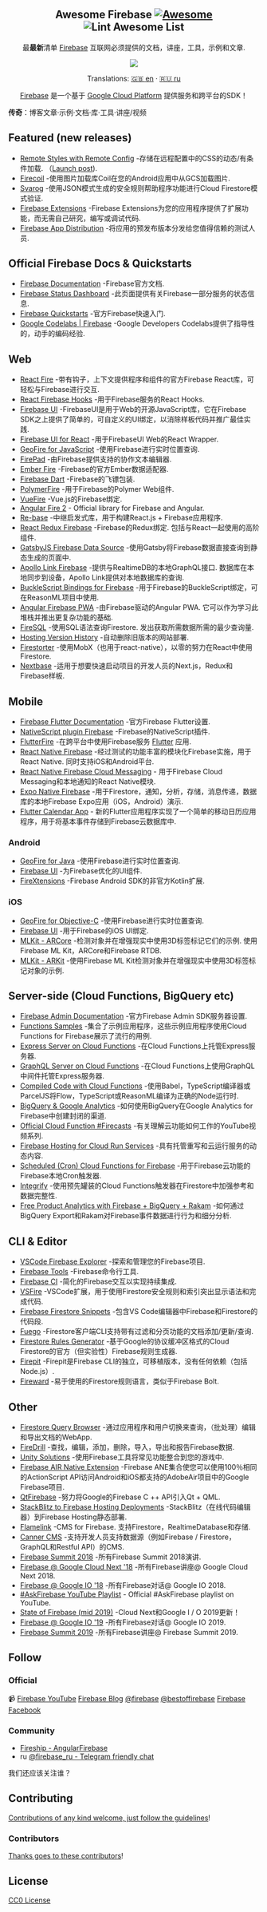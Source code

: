 <div class="github-widget" data-repo="jthegedus/awesome-firebase"></div>
<script async src="https://pagead2.googlesyndication.com/pagead/js/adsbygoogle.js"></script><ins class="adsbygoogle" style="display:block" data-ad-client="ca-pub-6890694312814945" data-ad-slot="5473692530" data-ad-format="auto"  data-full-width-responsive="true"></ins><script>(adsbygoogle = window.adsbygoogle || []).push({});</script>
<!-- badges -->
<div align="center">

<!-- title -->

## Awesome Firebase [![Awesome](https://awesome.re/badge.svg)](https://awesome.re) ![Lint Awesome List](https://github.com/jthegedus/awesome-firebase/workflows/Lint%20Awesome%20List/badge.svg)

<!-- subtitle -->

最**最新**清单 [Firebase](https://firebase.google.com) 互联网必须提供的文档，讲座，工具，示例和文章.

<!-- image -->

<a href="https://firebase.google.com/docs/" target="_blank" rel="noopener noreferrer">
  <img src="https://raw.githubusercontent.com/jthegedus/awesome-firebase/master/images/firebase-services.gif" />
</a>

<!-- translations -->

Translations: [🇬🇧 en](https://github.com/jthegedus/awesome-firebase/blob/master/readme.md) · [🇷🇺 ru](https://github.com/jthegedus/awesome-firebase/blob/master/readme_ru.md) <!-- · [🇪🇸 es](https://github.com/jthegedus/awesome-firebase/blob/master/readme_es.md) · [🇮🇩 id](https://github.com/jthegedus/awesome-firebase/blob/master/readme_id.md) · [🇯🇵 ja](https://github.com/jthegedus/awesome-firebase/blob/master/readme_ja.md) · [🇰🇷 ko](https://github.com/jthegedus/awesome-firebase/blob/master/readme_ko.md) · [🇵🇹 pt](https://github.com/jthegedus/awesome-firebase/blob/master/readme_pt.md) · [🇨🇳 zh](https://github.com/jthegedus/awesome-firebase/blob/master/readme_zh.md) -->

[Firebase](https://firebase.google.com) 是一个基于 [Google Cloud Platform](https://cloud.google.com/products) 提供服务和跨平台的SDK！

</div>

<!-- toc -->



**传奇**：博客文章·示例·文档·库·工具·讲座/视频

<!-- START content -->

## Featured (new releases)

-  [Remote Styles with Remote Config](https://github.com/firebaseextended/remote-styles/)  -存储在远程配置中的CSS的动态/有条件加载.  （[Launch post](https://medium.com/firebase-developers/introducing-remote-styles-conditional-css-loading-made-easy-daddbbcce050)).
-  [Firecoil](https://github.com/rosariopfernandes/firecoil) -使用图片加载库Coil在您的Android应用中从GCS加载图片.
-  [Svarog](https://github.com/dantothefuture/svarog) -使用JSON模式生成的安全规则帮助程序功能进行Cloud Firestore模式验证.
-  [Firebase Extensions](https://firebase.google.com/products/extensions) -Firebase Extensions为您的应用程序提供了扩展功能，而无需自己研究，编写或调试代码.
-  [Firebase App Distribution](https://firebase.google.com/products/app-distribution/) -将应用的预发布版本分发给您值得信赖的测试人员.

## Official Firebase Docs & Quickstarts

-  [Firebase Documentation](https://firebase.google.com/docs) -Firebase官方文档.
-  [Firebase Status Dashboard](https://status.firebase.google.com) -此页面提供有关Firebase一部分服务的状态信息.
-  [Firebase Quickstarts](https://github.com/firebase?utf8=%E2%9C%93&q=quickstart&type=&language=) -官方Firebase快速入门.
-  [Google Codelabs | Firebase](https://codelabs.developers.google.com/?cat=Firebase) -Google Developers Codelabs提供了指导性的，动手的编码经验.

## Web

-  [React Fire](https://github.com/FirebaseExtended/reactfire) -带有钩子，上下文提供程序和组件的官方Firebase React库，可轻松与Firebase进行交互.
-  [React Firebase Hooks](https://github.com/CSFrequency/react-firebase-hooks) -用于Firebase服务的React Hooks.
-  [Firebase UI](https://github.com/firebase/firebaseui-web) -FirebaseUI是用于Web的开源JavaScript库，它在Firebase SDK之上提供了简单的，可自定义的UI绑定，以消除样板代码并推广最佳实践.
-  [Firebase UI for React](https://github.com/firebase/firebaseui-web-react) -用于FirebaseUI Web的React Wrapper.
-  [GeoFire for JavaScript](https://github.com/firebase/geofire-js) -使用Firebase进行实时位置查询.
-  [FirePad](https://github.com/FirebaseExtended/firepad) -由Firebase提供支持的协作文本编辑器.
-  [Ember Fire](https://github.com/firebase/emberFire) -Firebase的官方Ember数据适配器.
-  [Firebase Dart](https://github.com/FirebaseExtended/firebase-dart) -Firebase的飞镖包装.
-  [PolymerFire](https://github.com/FirebaseExtended/polymerfire) -用于Firebase的Polymer Web组件.
-  [VueFire](https://github.com/vuejs/vuefire) -Vue.js的Firebase绑定.
-  [Angular Fire 2](https://github.com/angular/angularfire2) - Official library for Firebase and Angular.
-  [Re-base](https://github.com/tylermcginnis/re-base) -中继启发式库，用于构建React.js + Firebase应用程序.
-  [React Redux Firebase](https://github.com/prescottprue/react-redux-firebase)  -Firebase的Redux绑定.  包括与React一起使用的高阶组件.
-  [GatsbyJS Firebase Data Source](https://www.gatsbyjs.org/packages/) -使用Gatsby将Firebase数据直接查询到静态生成的页面中.
-  [Apollo Link Firebase](https://github.com/Canner/apollo-link-firebase)  -提供与RealtimeDB的本地GraphQL接口.  数据库在本地同步到设备，Apollo Link提供对本地数据库的查询.
-  [BuckleScript Bindings for Firebase](https://github.com/avohq/bs-firebase) -用于Firebase的BuckleScript绑定，可在ReasonML项目中使用.
-  [Angular Firebase PWA](https://github.com/codediodeio/angular-firestarter)  -由Firebase驱动的Angular PWA.  它可以作为学习此堆栈并推出更复杂功能的基础.
-  [FireSQL](https://github.com/jsayol/FireSQL)  -使用SQL语法查询Firestore.  发出获取所需数据所需的最少查询量.
-  [Hosting Version History](https://firebase.google.com/docs/hosting/deploying#set_limit_for_retained_versions) -自动删除旧版本的网站部署.
-  [Firestorter](https://github.com/IjzerenHein/firestorter) -使用MobX（也用于react-native），以零的努力在React中使用Firestore.
-  [Nextbase](https://github.com/martyan/nextbase) -适用于想要快速启动项目的开发人员的Next.js，Redux和Firebase样板.

## Mobile

-  [Firebase Flutter Documentation](https://firebase.google.com/docs/flutter/setup) -官方Firebase Flutter设置.
-  [NativeScript plugin Firebase](https://github.com/EddyVerbruggen/nativescript-plugin-firebase) -Firebase的NativeScript插件.
-  [FlutterFire](https://github.com/flutter/plugins/blob/master/FlutterFire.md) -在跨平台中使用Firebase服务 [Flutter](https://flutter.io/) 应用.
-  [React Native Firebase](https://github.com/invertase/react-native-firebase)  -经过测试的功能丰富的模块化Firebase实施，用于React Native.  同时支持iOS和Android平台.
-  [React Native Firebase Cloud Messaging](https://github.com/evollu/react-native-fcm) -
  用于Firebase Cloud Messaging和本地通知的React Native模块.
-  [Expo Native Firebase](https://github.com/EvanBacon/expo-native-firebase) -用于Firestore，通知，分析，存储，消息传递，数据库的本地Firebase Expo应用（iOS，Android）演示.
-  [Flutter Calendar App](https://github.com/mattgraham1/FlutterCalendar) -
  新的Flutter应用程序实现了一个简单的移动日历应用程序，用于将基本事件存储到Firebase云数据库中.

### Android

-  [GeoFire for Java](https://github.com/firebase/geofire-java) -使用Firebase进行实时位置查询.
-  [Firebase UI](https://github.com/firebase/firebaseui-android) -为Firebase优化的UI组件.
-  [FireXtensions](https://github.com/rosariopfernandes/firextensions) -Firebase Android SDK的非官方Kotlin扩展.

### iOS

-  [GeoFire for Objective-C](https://github.com/firebase/geofire-objc) -使用Firebase进行实时位置查询.
-  [Firebase UI](https://github.com/firebase/firebaseui-ios) -用于Firebase的iOS UI绑定.
-  [MLKit - ARCore](https://github.com/FirebaseExtended/MLKit-ARCore)  -检测对象并在增强现实中使用3D标签标记它们的示例.  使用Firebase ML Kit，ARCore和Firebase RTDB.
-  [MLKit - ARKit](https://github.com/FirebaseExtended/MLKit-ARKit) -使用Firebase ML Kit检测对象并在增强现实中使用3D标签标记对象的示例.

## Server-side (Cloud Functions, BigQuery etc)

-  [Firebase Admin Documentation](https://firebase.google.com/docs/admin/setup) -官方Firebase Admin SDK服务器设置.
-  [Functions Samples](https://github.com/firebase/functions-samples) -集合了示例应用程序，这些示例应用程序使用Cloud Functions for Firebase展示了流行的用例.
-  [Express Server on Cloud Functions](https://github.com/jthegedus/firebase-gcp-examples/tree/master/functions-express) -在Cloud Functions上托管Express服务器.
-  [GraphQL Server on Cloud Functions](https://codeburst.io/graphql-server-on-cloud-functions-for-firebase-ae97441399c0) -在Cloud Functions上使用GraphQL中间件托管Express服务器.
-  [Compiled Code with Cloud Functions](https://github.com/jthegedus/firebase-gcp-examples/tree/master/functions-w-parcel) -使用Babel，TypeScript编译器或ParcelJS将Flow，TypeScript或ReasonML编译为正确的Node运行时.
-  [BigQuery & Google Analytics](https://medium.com/firebase-developers/how-do-i-create-a-closed-funnel-in-google-analytics-for-firebase-using-bigquery-6eb2645917e1) -如何使用BigQuery在Google Analytics for Firebase中创建封闭的渠道.
-  [Official Cloud Function #Firecasts](https://www.youtube.com/watch?v=2mjfI0FYP7Y&list=PLl-K7zZEsYLm9A9rcHb1IkyQUu6QwbjdM) -有关理解云功能如何工作的YouTube视频系列.
-  [Firebase Hosting for Cloud Run Services](https://firebase.googleblog.com/2019/04/firebase-hosting-and-cloud-run.html) -具有托管重写和云运行服务的动态内容.
-  [Scheduled (Cron) Cloud Functions for Firebase](https://firebase.googleblog.com/2019/04/schedule-cloud-functions-firebase-cron.html) -用于Firebase云功能的Firebase本地Cron触发器.
-  [Integrify](https://github.com/anishkny/integrify) -使用预先罐装的Cloud Functions触发器在Firestore中加强参考和数据完整性.
-  [Free Product Analytics with Firebase + BigQuery + Rakam](https://rakam.io/blog/free-product-analytics-with-firebase---bigquery---rakam/) -如何通过BigQuery Export和Rakam对Firebase事件数据进行行为和细分分析.

## CLI & Editor

-  [VSCode Firebase Explorer](https://github.com/jsayol/vscode-firebase-explorer) -探索和管理您的Firebase项目.
-  [Firebase Tools](https://github.com/firebase/firebase-tools) -Firebase命令行工具.
-  [Firebase CI](https://github.com/prescottprue/firebase-ci) -简化的Firebase交互以实现持续集成.
-  [VSFire](https://github.com/toba/vsfire) -VSCode扩展，用于使用Firestore安全规则和索引突出显示语法和完成代码.
-  [Firebase Firestore Snippets](https://github.com/peterhdd/firebase-firestore-snippets) -包含VS Code编辑器中Firebase和Firestore的代码段.
-  [Fuego](https://github.com/sgarciac/fuego) -Firestore客户端CLI支持带有过滤和分页功能的文档添加/更新/查询.
-  [Firestore Rules Generator](https://github.com/FirebaseExtended/protobuf-rules-gen) -基于Google的协议缓冲区格式的Cloud Firestore的官方（但实验性）Firebase规则生成器.
-  [Firepit](https://github.com/abehaskins/firepit) -Firepit是Firebase CLI的独立，可移植版本，没有任何依赖（包括Node.js）.
-  [Fireward](https://github.com/bijoutrouvaille/fireward) -易于使用的Firestore规则语言，类似于Firebase Bolt.

## Other

-  [Firestore Query Browser](https://firestore-query-browser.firebaseapp.com) -通过应用程序和用户切换来查询，（批处理）编辑和导出文档的WebApp.
-  [FireDrill](https://github.com/scottlepp/fire-drill) -查找，编辑，添加，删除，导入，导出和报告Firebase数据.
-  [Unity Solutions](https://github.com/FirebaseExtended/unity-solutions) -使用Firebase工具将常见功能整合到您的游戏中.
-  [Firebase AIR Native Extension](https://github.com/myflashlab/Firebase-ANE) -Firebase ANE集合使您可以使用100％相同的ActionScript API访问Android和iOS都支持的AdobeAir项目中的Google Firebase项目.
-  [QtFirebase](https://github.com/Larpon/QtFirebase) -努力将Google的Firebase C ++ API引入Qt + QML.
-  [StackBlitz to Firebase Hosting Deployments](https://medium.com/@ericsimons/announcing-split-second-static-deploys-for-firebase-7440d8e84879) -StackBlitz（在线代码编辑器）到Firebase Hosting静态部署.
-  [Flamelink](https://flamelink.io/)  -CMS for Firebase.  支持Firestore，RealtimeDatabase和存储.
-  [Canner CMS](https://github.com/Canner/canner) -支持开发人员支持数据源（例如Firebase / Firestore，GraphQL和Restful API）的CMS.
-  [Firebase Summit 2018](https://www.youtube.com/watch?v=lN0VXVXsj9k&list=PLl-K7zZEsYLnqdlmz7iFe9Lb6cRU3Nv4R) -所有Firebase Summit 2018演讲.
-  [Firebase @ Google Cloud Next '18](https://www.youtube.com/watch?v=OPj26MY16F8&list=PLl-K7zZEsYLmYx3MkJRIUPH_JVFHLTlwL) -所有Firebase讲座@ Google Cloud Next 2018.
-  [Firebase @ Google IO '18](https://www.youtube.com/watch?v=e-8fiv-vteQ&list=PLl-K7zZEsYLn1omgx_VUhCDFsQMA7PRDd) -所有Firebase对话@ Google IO 2018.
-  [#AskFirebase YouTube Playlist](https://www.youtube.com/watch?v=TSzhzR4wzSE&list=PLl-K7zZEsYLkkCFs6T9mlqG8v6NCs38pA) - Official #AskFirebase playlist on YouTube.
-  [State of Firebase (mid 2019)](https://codeburst.io/the-state-of-firebase-mid-2019-2b002c458d70) -Cloud Next和Google I / O 2019更新！
-  [Firebase @ Google IO '19](https://www.youtube.com/playlist?list=PLl-K7zZEsYLlo2L4rfPds-fFLEtOWheoO) -所有Firebase对话@ Google IO 2019.
-  [Firebase Summit 2019](https://www.youtube.com/watch?v=YKZ6rP4kwV8&list=PLl-K7zZEsYLk2OolaVXVyYrFErctrZXSX) -所有Firebase讲座@ Firebase Summit 2019.

<!-- END content -->

## Follow

### Official

📹 [Firebase YouTube](https://www.youtube.com/user/Firebase)  [Firebase Blog](https://firebase.googleblog.com/)  [@firebase](https://twitter.com/firebase)  [@bestoffirebase](https://twitter.com/bestoffirebase)  [Firebase Facebook](https://www.facebook.com/Firebase)

### Community

-  [Fireship - AngularFirebase](https://www.youtube.com/channel/UCsBjURrPoezykLs9EqgamOA)
-  ru [@firebase_ru - Telegram friendly chat](https://t.me/firebase_ru)

我们还应该关注谁？

## Contributing

[Contributions of any kind welcome, just follow the guidelines](https://github.com/jthegedus/awesome-firebase/blob/master/contributing.md)!

### Contributors

[Thanks goes to these contributors](https://github.com/jthegedus/awesome-firebase/graphs/contributors)!

## License

[CC0 License](https://github.com/jthegedus/awesome-firebase/blob/master/license)
